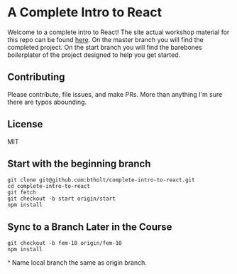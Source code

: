 # A Complete Intro to React

Welcome to a complete intro to React! The site actual workshop material for this repo can be found [here][gh-page]. On the master branch you will find the completed project. On the start branch you will find the barebones boilerplater of the project designed to help you get started.

## Contributing

Please contribute, file issues, and make PRs. More than anything I'm sure there are typos abounding.

## License

MIT

[gh-page]: http://btholt.github.io/complete-intro-to-react/

## Start with the beginning branch

```
git clone git@github.com:btholt/complete-intro-to-react.git
cd complete-intro-to-react
git fetch
git checkout -b start origin/start
npm install
```

## Sync to a Branch Later in the Course

```
git checkout -b fem-10 origin/fem-10
npm install
```

^ Name local branch the same as origin branch.

